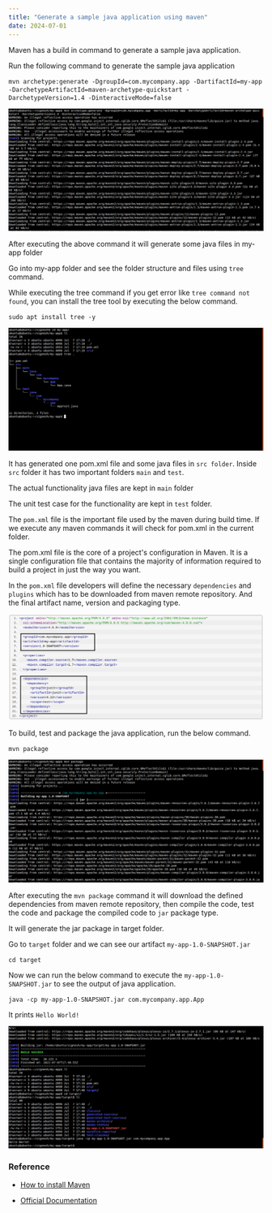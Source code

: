 ```yaml
---
title: "Generate a sample java application using maven"
date: 2024-07-01
---
```


Maven has a build in command to generate a sample java application.

Run the following command to generate the sample java application

```
mvn archetype:generate -DgroupId=com.mycompany.app -DartifactId=my-app -DarchetypeArtifactId=maven-archetype-quickstart -DarchetypeVersion=1.4 -DinteractiveMode=false
```

![Maven](images/maven-generate-command.png)

After executing the above command it will generate some java files in my-app folder

Go into my-app folder and see the folder structure and files using `tree` command.

While executing the tree command if you get error like `tree command not found`, you can install the tree tool by executing the below command.

```
sudo apt install tree -y
```

![Maven](images/maven-generated-files.png)

It has generated one pom.xml file and some java files in `src folder`. Inside `src` folder it has two important folders `main` and `test`.

The actual functionality java files are kept in `main` folder

The unit test case for the functionality are kept in `test` folder.

The `pom.xml` file is the important file used by the maven during build time. If we execute any maven commands it will check for pom.xml in the current folder.

The pom.xml file is the core of a project's configuration in Maven. It is a single configuration file that contains the majority of information required to build a project in just the way you want.

In the `pom.xml` file developers will define the necessary `dependencies` and `plugins` which has to be downloaded from maven remote repository. And the final artifact name, version and packaging type.

![Maven](images/maven-pom-dependencies.png)

To build, test and package the java application, run the below command.

```
mvn package
```

![Maven](images/maven-package.png)

After executing the `mvn package` command it will download the defined dependencies from maven remote repository, then compile the code, test the code and package the compiled code to `jar` package type.

It will generate the jar package in target folder.

Go to `target` folder and we can see our artifact `my-app-1.0-SNAPSHOT.jar`

```
cd target
```

Now we can run the below command to execute the `my-app-1.0-SNAPSHOT.jar` to see the output of java application.

```
java -cp my-app-1.0-SNAPSHOT.jar com.mycompany.app.App
```

It prints `Hello World!`

![Maven](images/maven-target-execution.png)

### Reference

- [How to install Maven](/index.php/maven/20-install-maven)

- [Official Documentation](https://maven.apache.org/guides/getting-started/maven-in-five-minutes.html)
